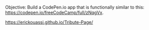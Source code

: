 Objective: Build a CodePen.io app that is functionally similar to this: https://codepen.io/freeCodeCamp/full/zNqgVx.


https://erickouassi.github.io/Tribute-Page/


